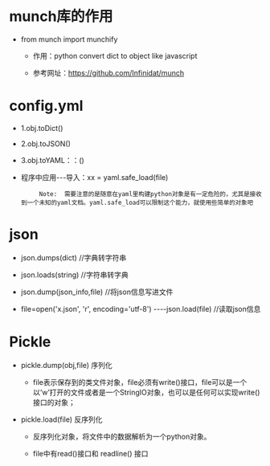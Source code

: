# munch库的作用

  +  from munch import munchify

       +  作用：python convert dict to object like javascript
       
       + 参考网址：https://github.com/Infinidat/munch

# config.yml
    
 + 1.obj.toDict()
 
 + 2.obj.toJSON()
 
 + 3.obj.toYAML：：()
 
 + 程序中应用---导入：xx = yaml.safe_load(file)
 
            Note:  需要注意的是随意在yaml里构建python对象是有一定危险的，尤其是接收到一个未知的yaml文档。yaml.safe_load可以限制这个能力，就使用些简单的对象吧


# json

  +  json.dumps(dict)  //字典转字符串
  
  + json.loads(string) //字符串转字典
  
  + json.dump(json_info,file)   //将json信息写进文件
  
  + file=open('x.json', 'r', encoding='utf-8')
     ----json.load(file)    //读取json信息
     
# Pickle

   + pickle.dump(obj,file) 序列化
   
        + file表示保存到的类文件对象，file必须有write()接口，file可以是一个以’w’打开的文件或者是一个StringIO对象，也可以是任何可以实现write()接口的对象；
        
   + pickle.load(file) 反序列化
   
        + 反序列化对象，将文件中的数据解析为一个python对象。

        + file中有read()接口和 readline() 接口
